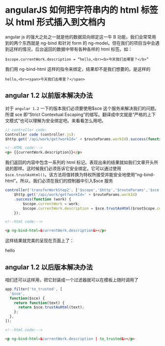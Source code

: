 # angularJS 如何把字符串内的 html 标签以 html 形式插入到文档内

angular js 的强大之处之一就是他的数据双向绑定这一牛 B 功能，我们会常常用到的两个东西就是 ng-bind 和针对 form 的 ng-model。但在我们的项目当中会遇到这样的情况，后台返回的数据中带有各种各样的 html 标签。如：

```
$scope.currentWork.description = “hello,<br><b>今天我们去哪里？</b>”
```

我们用 ng-bind-html 这样的指令来绑定，结果却不是我们想要的。是这样的

```
hello,<br><span>今天我们去哪里？</span>
```

## angular 1.2 以前版本解决办法

对于 `angular 1.2` 一下的版本我们必须要使用$sce 这个服务来解决我们的问题。所谓 sce 即“Strict Contextual Escaping”的缩写。翻译成中文就是“严格的上下文模式”也可以理解为安全绑定吧。来看看怎么用吧。

```js
// controller code:
Controller code (controller.js):
$http.get('/api/work/get?workId=' + $routeParams.workId).success(function (work) {$scope.currentWork = work;});
```

```html
<!--HTML code:-->
<p> {{currentWork.description}}</p>
```

我们返回的内容中包含一系列的 html 标记。表现出来的结果就如我们文章开头所说的那样。这时候我们必须告诉它安全绑定。它可以通过使用`$sce.trustAsHtml()`。该方法将值转换为特权所接受并能安全地使用“ng-bind-html”。所以，我们必须在我们的控制器中引入$sce 服务

```js
controller('transferWorkStep2', ['$scope','$http','$routeParams','$sce', function ($scope,$http, $routeParams, $sce) {
    $http.get('/api/work/get?workId=' + $routeParams.workId)
    .success(function (work) {
        $scope.currentWork = work;
        $scope.currentWork.description = $sce.trustAsHtml($rootScope.currentWork.description);
    });
```

```html
<!--html code:-->

<p ng-bind-html=&currentWork.description&></p>
```

这样结果就完美的呈现在页面上了：

hello

## angular 1.2 以后版本解决办法

咱们还可以这样用，把它封装成一个过滤器就可以在模板上随时调用了

```js
app.filter('to_trusted', [
  '$sce',
  function($sce) {
    return function(text) {
      return $sce.trustAsHtml(text);
    };
  },
]);
```

```html
<!--html code:-->

<p ng-bind-html=&currentWork.description | to_trusted&></p>
```
